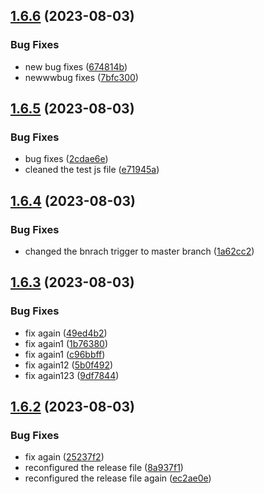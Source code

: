 ## [1.6.6](https://github.com/jlsude/testing-release/compare/v1.6.5...v1.6.6) (2023-08-03)


### Bug Fixes

* new bug fixes ([674814b](https://github.com/jlsude/testing-release/commit/674814b235e28d970fc332dcabf7320a2eb1461e))
* newwwbug fixes ([7bfc300](https://github.com/jlsude/testing-release/commit/7bfc300725fdd847127525628a1d81ecf705946e))



## [1.6.5](https://github.com/jlsude/testing-release/compare/v1.6.4...v1.6.5) (2023-08-03)


### Bug Fixes

* bug fixes ([2cdae6e](https://github.com/jlsude/testing-release/commit/2cdae6e8e7bd5a3779e20cbe1581389c1e9500d3))
* cleaned the test js file ([e71945a](https://github.com/jlsude/testing-release/commit/e71945ab7bf462409d514aee6c1c2e319ff39607))



## [1.6.4](https://github.com/jlsude/testing-release/compare/v1.6.3...v1.6.4) (2023-08-03)


### Bug Fixes

* changed the bnrach trigger to master branch ([1a62cc2](https://github.com/jlsude/testing-release/commit/1a62cc2b67d77f89c34b0f765031d0eb224e82b6))



## [1.6.3](https://github.com/jlsude/testing-release/compare/v1.6.2...v1.6.3) (2023-08-03)


### Bug Fixes

* fix again ([49ed4b2](https://github.com/jlsude/testing-release/commit/49ed4b2e40eb9602ff3219a6842dacbba561ee96))
* fix again1 ([1b76380](https://github.com/jlsude/testing-release/commit/1b76380c127a28808117eed3b435585181951da0))
* fix again1 ([c96bbff](https://github.com/jlsude/testing-release/commit/c96bbff6492c68b635e2f5cba89d9ee5b6df7be2))
* fix again12 ([5b0f492](https://github.com/jlsude/testing-release/commit/5b0f49209af2dd4fa2f33a538d3410f7a01ec194))
* fix again123 ([9df7844](https://github.com/jlsude/testing-release/commit/9df7844ab09ffff80b18e0fbc8125ffe510083de))



## [1.6.2](https://github.com/jlsude/testing-release/compare/v1.6.1...v1.6.2) (2023-08-03)


### Bug Fixes

* fix again ([25237f2](https://github.com/jlsude/testing-release/commit/25237f23a645cd1b9487f2b100d66a61c62c43ee))
* reconfigured the release file ([8a937f1](https://github.com/jlsude/testing-release/commit/8a937f16f46d9fc13b44c0efb2bd029500df157e))
* reconfigured the release file again ([ec2ae0e](https://github.com/jlsude/testing-release/commit/ec2ae0e43ab9c0b50c7b1a51b2089d469b62495e))



